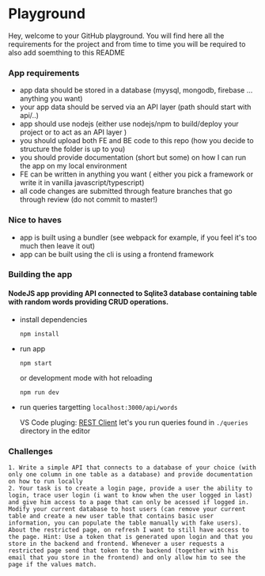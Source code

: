 # Playground

Hey, welcome to your GitHub playground. You will find here all the requirements for the project and from time to time you will be required to also add soemthing to this README

### App requirements

  - app data should be stored in a database (myysql, mongodb, firebase ... anything you want)
  - your app data should be served via an API layer (path should start with api/..)
  - app should use nodejs (either use nodejs/npm to build/deploy your project or to act as an API layer )
  - you should upload both FE and BE code to this repo (how you decide to structure the folder is up to you)
  - you should provide documentation (short but some) on how I can run the app on my local environment
  - FE can be written in anything you want ( either you pick a framework or write it in vanilla javascript/typescript)
  - all code changes are submitted through feature branches that go through review (do not commit to master!)

### Nice to haves
  - app is built using a bundler (see webpack for example, if you feel it's too much then leave it out)
  - app can be built using the cli is using a frontend framework

### Building the app

#### NodeJS app providing API connected to Sqlite3 database containing table with random words providing CRUD operations.

- install dependencies

  ```
  npm install
  ```
- run app

  ```
  npm start
  ```
  or development mode with hot reloading
  ```
  npm run dev
  ```
- run queries targetting
  `localhost:3000/api/words`

  VS Code pluging: [REST Client](https://marketplace.visualstudio.com/items?itemName=humao.rest-client)
  let's you run queries found in `./queries` directory in the editor

### Challenges
    1. Write a simple API that connects to a database of your choice (with only one column in one table as a database) and provide documentation on how to run locally
    2. Your task is to create a login page, provide a user the ability to login, trace user login (i want to know when the user logged in last) and give him access to a page that can only be acessed if logged in. Modify your current database to host users (can remove your current table and create a new user table that contains basic user information, you can populate the table manually with fake users). About the restricted page, on refresh I want to still have access to the page. Hint: Use a token that is generated upon login and that you store in the backend and frontend. Whenever a user requests a restricted page send that token to the backend (together with his email that you store in the frontend) and only allow him to see the page if the values match.
